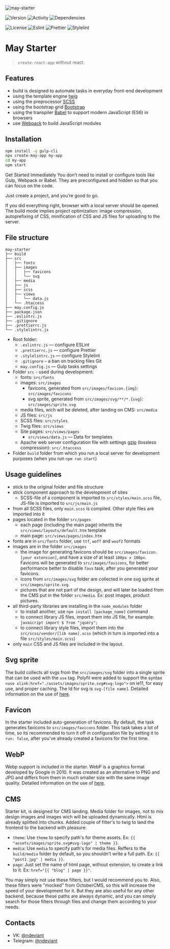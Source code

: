 ![may-starter](https://i.imgur.com/hr5WwqN.png)

![Version](https://img.shields.io/github/package-json/v/ndeviant/may?style=for-the-badge)
![Activity](https://img.shields.io/github/last-commit/ndeviant/may?style=for-the-badge)
![Dependencies](https://img.shields.io/david/ndeviant/may?path=packages%2Fmay-tasks&style=for-the-badge)

![License](https://img.shields.io/github/license/ndeviant/may?style=for-the-badge)
![Eslint](https://img.shields.io/github/package-json/dependency-version/ndeviant/may/dev/eslint?style=for-the-badge)
![Prettier](https://img.shields.io/github/package-json/dependency-version/ndeviant/may/dev/prettier?color=%232DD&style=for-the-badge)
![Stylelint](https://img.shields.io/github/package-json/dependency-version/ndeviant/may/dev/stylelint?color=%23D2D&style=for-the-badge)

# May Starter

> `create-react-app` without react.

## Features

- build is designed to automate tasks in everyday front-end development
- using the template engine [twig](https://twig.symfony.com/)
- using the preprocessor [SCSS](https://sass-lang.com/)
- using the bootstrap grid [Bootstrap](https://getbootstrap.com/)
- using the transpiler [Babel](https://babeljs.io/) to support modern JavaScript (ES6) in browsers
- use [Webpack](https://webpack.js.org/) to build JavaScript modules

## Installation

```sh
npm install -g gulp-cli
npx create-may-app my-app
cd my-app
npm start
```

Get Started Immediately
You don’t need to install or configure tools like Gulp, Webpack or Babel.
They are preconfigured and hidden so that you can focus on the code.

Just create a project, and you’re good to go.

If you did everything right, browser with a local server should be opened.
The build mode implies project optimization: image compression, autoprefixing of CSS, minification of CSS and JS files for uploading to the server.

## File structure

```
may-starter
├── build
├── src
│   ├── fonts
│   ├── images
│   │   ├── favicons
│   │   └── svg
│   ├── media
│   ├── js
│   ├── scss
│   ├── views
│   │   └── data.js
│   └── .htaccess
├── may.config.js
├── package.json
├── .eslintrc.js
├── .gitignore
├── .prettierrc.js
└── .stylelintrc.js
```

- Root folder:
  - `.eslintrc.js` — configure ESLint
  - `.prettierrc.js` — configure Prettier
  - `.stylelintrc.js` — configure Stylelint
  - `.gitignore` – a ban on tracking files Git
  - `may.config.js` — Gulp tasks settings
- Folder `src` - used during development:
  - fonts: `src/fonts`
  - images: `src/images`
    - favicons, generated from `src/images/favicon.{img}`: `src/images/favicons`
    - svg sprite, generated from `src/images/svg/**/*.{svg}`: `src/images/sprite.svg`
  - media files, wich will be deleted, after landing on CMS: `src/media`
  - JS files: `src/js`
  - SCSS files: `src/styles`
  - Twig files: `src/views`
  - Site pages: `src/views/pages`
    - `src/views/data.js` — Data for templates
  - Apache web server configuration file with settings [gzip](https://habr.com/ru/post/221849/) (lossless compression): `src/.htaccess`
- Folder `build` folder from which you run a local server for development purposes (when you run `npm run start`)

## Usage guidelines

- stick to the original folder and file structure
- stick component approach to the development of sites
  - SCSS-file of a component is imported to `src/styles/main.scss` file, JS-file is imported to `src/js/main.js`
- from all SCSS files, only `main.scss` is compiled. Other style files are imported into it
- pages located in the folder `src/pages`
  - each page (including the main page) inherits the `src/views/layouts/default.htm` template
  - main page: `src/views/pages/index.htm`
- fonts are in `src/fonts` folder, use `ttf`, `woff` and `woof2` formats
- images are in the folder `src/images`
  - the image for generating favicons should be `src/images/favicon.[your extension]`, and have a size of at least `100px x 100px`. Favicons will be generated to `src/images/favicons`, for better performance better to disable `favs` task, after you generated your favicons.
  - icons from `src/images/svg` folder are collected in one svg sprite at `src/images/sprite.svg`.
  - pictures that are not part of the design, and will later be loaded from the CMS put in the folder `src/media`. Ex: post images, product pictures.
- all third-party libraries are installing in the `node_modules` folder
  - to install another, use `npm install [package_name]` command
  - to connect library JS files, import them into JS file, for example: `javascript import $ from "jquery";`
  - to connect library style files, import them into the `src/scss/vendor/[lib name].scss` (which in turn is imported into a file `src/styles/main.scss`)
- only `main` CSS and JS files are included in the layout.

## Svg sprite

The build collects all svgs from the `src/images/svg` folder into a single sprite that can be used with the `use` tag. Polyfil were added to support the syntax `<use xlink:href="./assets/images/sprite.svg#svg-logo">` on ie11, for easy use, and proper caching. The Id for svg is `svg-[file name]`. Detailed information on the use of [here](https://css-tricks.com/svg-sprites-use-better-icon-fonts/).

## Favicon

In the starter included auto-generation of favicons. By default, the task generates favicons to `src/images/favicons` folder. This task takes a lot of time, so its recommended to turn it off in configuration file by setting it to `run: false`, after you've already created a favicons for the first time.

## WebP 

Webp support is included in the starter. WebP is a graphics format developed by Google in 2010. It was created as an alternative to PNG and JPG and differs from them in much smaller size with the same image quality. Detailed information on the use of [here](https://vk.com/@vk_it-webp).

## CMS

Starter kit, is designed for CMS landing. Media folder for images, not to mix design images and images wich will be uploaded dynamically. Html is already splitted into chunks. Added couple of filter's to twig to land the frontend to the backend with pleasure:

- `theme`: Use `theme` to specify path's for theme assets. Ex: `{{ "assets/images/sprite.svg#svg-logo" | theme }}`.
- `media`: Use `media` to specify path's for media files. Reffers to the `build/media` folder by default, so you shouldn't write a full path. Ex: `{{ "post1.jpg" | media }}`.
- `page`: Just set the name of html page, without extension, to create a link to it. Ex: `href="{{ "blog" | page }}"`.

You may simply not use these filters, but I would recommend you to. Also, these filters were "mocked" from OctoberCMS, so this will increase the speed of your development for it. But they are also useful for any other backend, because these paths are always dynamic, and you can simply search for those filters through files and change them according to your needs.

## Contacts

- VK: [@ndeviant](https://vk.com/ndeviant)
- Telegram: [@ndeviant](https://t-do.ru/ndeviant)
